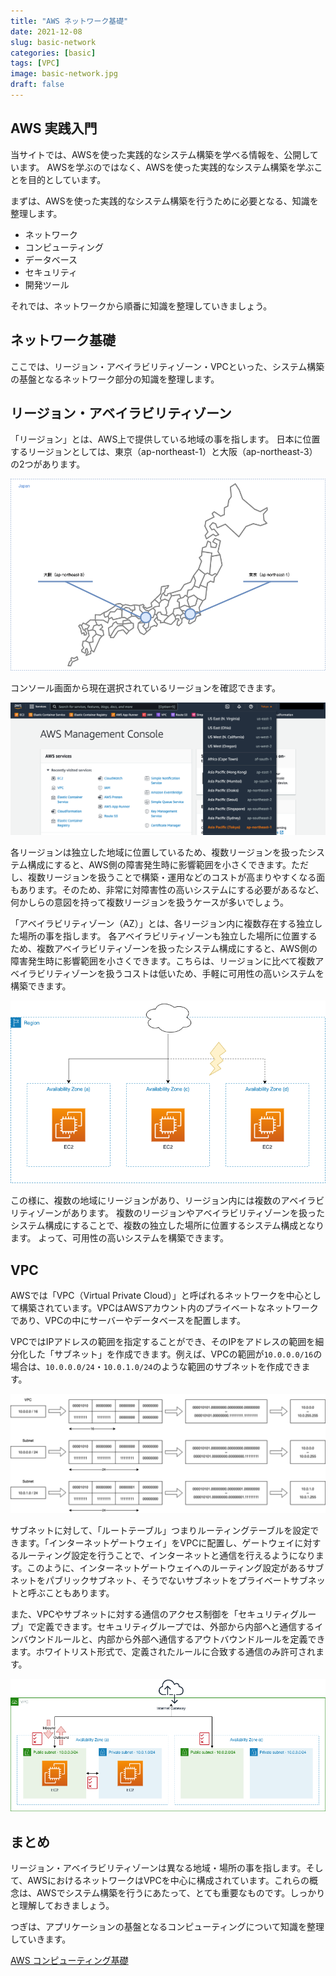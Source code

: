 ```yaml
---
title: "AWS ネットワーク基礎"
date: 2021-12-08
slug: basic-network
categories: [basic]
tags: [VPC]
image: basic-network.jpg
draft: false
---
```


## AWS 実践入門

当サイトでは、AWSを使った実践的なシステム構築を学べる情報を、公開しています。
AWSを学ぶのではなく、AWSを使った実践的なシステム構築を学ぶことを目的としています。

まずは、AWSを使った実践的なシステム構築を行うために必要となる、知識を整理します。

- ネットワーク
- コンピューティング
- データベース
- セキュリティ
- 開発ツール

それでは、ネットワークから順番に知識を整理していきましょう。


## ネットワーク基礎

ここでは、リージョン・アベイラビリティゾーン・VPCといった、システム構築の基盤となるネットワーク部分の知識を整理します。


## リージョン・アベイラビリティゾーン

「リージョン」とは、AWS上で提供している地域の事を指します。
日本に位置するリージョンとしては、東京（ap-northeast-1）と大阪（ap-northeast-3）の2つがあります。

![](group-basic-region.png)

コンソール画面から現在選択されているリージョンを確認できます。

![](screen-region.png)

各リージョンは独立した地域に位置しているため、複数リージョンを扱ったシステム構成にすると、AWS側の障害発生時に影響範囲を小さくできます。ただし、複数リージョンを扱うことで構築・運用などのコストが高まりやすくなる面もあります。そのため、非常に対障害性の高いシステムにする必要があるなど、何かしらの意図を持って複数リージョンを扱うケースが多いでしょう。

「アベイラビリティゾーン（AZ）」とは、各リージョン内に複数存在する独立した場所の事を指します。
各アベイラビリティゾーンも独立した場所に位置するため、複数アベイラビリティゾーンを扱ったシステム構成にすると、AWS側の障害発生時に影響範囲を小さくできます。こちらは、リージョンに比べて複数アベイラビリティゾーンを扱うコストは低いため、手軽に可用性の高いシステムを構築できます。

![](group-basic-az.png)

この様に、複数の地域にリージョンがあり、リージョン内には複数のアベイラビリティゾーンがあります。
複数のリージョンやアベイラビリティゾーンを扱ったシステム構成にすることで、複数の独立した場所に位置するシステム構成となります。
よって、可用性の高いシステムを構築できます。


## VPC

AWSでは「VPC（Virtual Private Cloud）」と呼ばれるネットワークを中心として構築されています。VPCはAWSアカウント内のプライベートなネットワークであり、VPCの中にサーバーやデータベースを配置します。

VPCではIPアドレスの範囲を指定することができ、そのIPをアドレスの範囲を細分化した「サブネット」を作成できます。例えば、VPCの範囲が`10.0.0.0/16`の場合は、`10.0.0.0/24`・`10.0.1.0/24`のような範囲のサブネットを作成できます。

![](group-basic-cidr.png)

サブネットに対して、「ルートテーブル」つまりルーティングテーブルを設定できます。「インターネットゲートウェイ」をVPCに配置し、ゲートウェイに対するルーティング設定を行うことで、インターネットと通信を行えるようになります。このように、インターネットゲートウェイへのルーティング設定があるサブネットをパブリックサブネット、そうでないサブネットをプライベートサブネットと呼ぶこともあります。

また、VPCやサブネットに対する通信のアクセス制御を「セキュリティグループ」で定義できます。セキュリティグループでは、外部から内部へと通信するインバウンドルールと、内部から外部へ通信するアウトバウンドルールを定義できます。ホワイトリスト形式で、定義されたルールに合致する通信のみ許可されます。

![](group-basic-vpc.png)


## まとめ

リージョン・アベイラビリティゾーンは異なる地域・場所の事を指します。そして、AWSにおけるネットワークはVPCを中心に構成されています。これらの概念は、AWSでシステム構築を行うにあたって、とても重要なものです。しっかりと理解しておきましょう。

つぎは、アプリケーションの基盤となるコンピューティングについて知識を整理していきます。

[AWS コンピューティング基礎](/p/basic-computing/)
